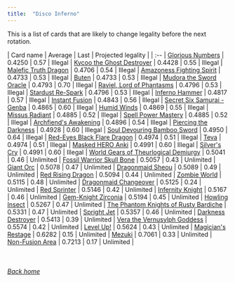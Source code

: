 ```yaml
---
title:  "Disco Inferno"
---
```


This is a list of cards that are likely to change legality before the next rotation.

| Card name | Average | Last | Projected legality |
| :-- |
[Glorious Numbers](https://db.ygoprodeck.com/card/?search=Glorious%20Numbers) | 0.4250 | 0.57 | Illegal |
[Kycoo the Ghost Destroyer](https://db.ygoprodeck.com/card/?search=Kycoo%20the%20Ghost%20Destroyer) | 0.4428 | 0.55 | Illegal |
[Malefic Truth Dragon](https://db.ygoprodeck.com/card/?search=Malefic%20Truth%20Dragon) | 0.4706 | 0.54 | Illegal |
[Amazoness Fighting Spirit](https://db.ygoprodeck.com/card/?search=Amazoness%20Fighting%20Spirit) | 0.4733 | 0.53 | Illegal |
[Buten](https://db.ygoprodeck.com/card/?search=Buten) | 0.4733 | 0.53 | Illegal |
[Mudora the Sword Oracle](https://db.ygoprodeck.com/card/?search=Mudora%20the%20Sword%20Oracle) | 0.4793 | 0.70 | Illegal |
[Raviel, Lord of Phantasms](https://db.ygoprodeck.com/card/?search=Raviel,%20Lord%20of%20Phantasms) | 0.4796 | 0.53 | Illegal |
[Stardust Re-Spark](https://db.ygoprodeck.com/card/?search=Stardust%20Re-Spark) | 0.4796 | 0.53 | Illegal |
[Inferno Hammer](https://db.ygoprodeck.com/card/?search=Inferno%20Hammer) | 0.4817 | 0.57 | Illegal |
[Instant Fusion](https://db.ygoprodeck.com/card/?search=Instant%20Fusion) | 0.4843 | 0.56 | Illegal |
[Secret Six Samurai - Genba](https://db.ygoprodeck.com/card/?search=Secret%20Six%20Samurai%20-%20Genba) | 0.4865 | 0.60 | Illegal |
[Humid Winds](https://db.ygoprodeck.com/card/?search=Humid%20Winds) | 0.4869 | 0.55 | Illegal |
[Missus Radiant](https://db.ygoprodeck.com/card/?search=Missus%20Radiant) | 0.4885 | 0.52 | Illegal |
[Spell Power Mastery](https://db.ygoprodeck.com/card/?search=Spell%20Power%20Mastery) | 0.4885 | 0.52 | Illegal |
[Archfiend's Awakening](https://db.ygoprodeck.com/card/?search=Archfiend's%20Awakening) | 0.4896 | 0.54 | Illegal |
[Piercing the Darkness](https://db.ygoprodeck.com/card/?search=Piercing%20the%20Darkness) | 0.4928 | 0.60 | Illegal |
[Soul Devouring Bamboo Sword](https://db.ygoprodeck.com/card/?search=Soul%20Devouring%20Bamboo%20Sword) | 0.4950 | 0.64 | Illegal |
[Red-Eyes Black Flare Dragon](https://db.ygoprodeck.com/card/?search=Red-Eyes%20Black%20Flare%20Dragon) | 0.4974 | 0.51 | Illegal |
[Teva](https://db.ygoprodeck.com/card/?search=Teva) | 0.4974 | 0.51 | Illegal |
[Masked HERO Anki](https://db.ygoprodeck.com/card/?search=Masked%20HERO%20Anki) | 0.4991 | 0.60 | Illegal |
[Silver's Cry](https://db.ygoprodeck.com/card/?search=Silver's%20Cry) | 0.4991 | 0.60 | Illegal |
[World Gears of Theurlogical Demiurgy](https://db.ygoprodeck.com/card/?search=World%20Gears%20of%20Theurlogical%20Demiurgy) | 0.5041 | 0.46 | Unlimited |
[Fossil Warrior Skull Bone](https://db.ygoprodeck.com/card/?search=Fossil%20Warrior%20Skull%20Bone) | 0.5057 | 0.43 | Unlimited |
[Giant Orc](https://db.ygoprodeck.com/card/?search=Giant%20Orc) | 0.5078 | 0.47 | Unlimited |
[Dragonmaid Sheou](https://db.ygoprodeck.com/card/?search=Dragonmaid%20Sheou) | 0.5089 | 0.49 | Unlimited |
[Red Rising Dragon](https://db.ygoprodeck.com/card/?search=Red%20Rising%20Dragon) | 0.5094 | 0.44 | Unlimited |
[Zombie World](https://db.ygoprodeck.com/card/?search=Zombie%20World) | 0.5115 | 0.48 | Unlimited |
[Dragonmaid Changeover](https://db.ygoprodeck.com/card/?search=Dragonmaid%20Changeover) | 0.5125 | 0.24 | Unlimited |
[Red Sprinter](https://db.ygoprodeck.com/card/?search=Red%20Sprinter) | 0.5146 | 0.42 | Unlimited |
[Infernity Knight](https://db.ygoprodeck.com/card/?search=Infernity%20Knight) | 0.5167 | 0.46 | Unlimited |
[Gem-Knight Zirconia](https://db.ygoprodeck.com/card/?search=Gem-Knight%20Zirconia) | 0.5194 | 0.45 | Unlimited |
[Howling Insect](https://db.ygoprodeck.com/card/?search=Howling%20Insect) | 0.5267 | 0.47 | Unlimited |
[The Phantom Knights of Rusty Bardiche](https://db.ygoprodeck.com/card/?search=The%20Phantom%20Knights%20of%20Rusty%20Bardiche) | 0.5331 | 0.47 | Unlimited |
[Spright Jet](https://db.ygoprodeck.com/card/?search=Spright%20Jet) | 0.5357 | 0.46 | Unlimited |
[Darkness Destroyer](https://db.ygoprodeck.com/card/?search=Darkness%20Destroyer) | 0.5413 | 0.39 | Unlimited |
[Vera the Vernusylph Goddess](https://db.ygoprodeck.com/card/?search=Vera%20the%20Vernusylph%20Goddess) | 0.5574 | 0.42 | Unlimited |
[Level Up!](https://db.ygoprodeck.com/card/?search=Level%20Up!) | 0.5624 | 0.43 | Unlimited |
[Magician's Restage](https://db.ygoprodeck.com/card/?search=Magician's%20Restage) | 0.6282 | 0.15 | Unlimited |
[Mezuki](https://db.ygoprodeck.com/card/?search=Mezuki) | 0.7061 | 0.33 | Unlimited |
[Non-Fusion Area](https://db.ygoprodeck.com/card/?search=Non-Fusion%20Area) | 0.7213 | 0.17 | Unlimited |

<br>

###### [Back home](index)